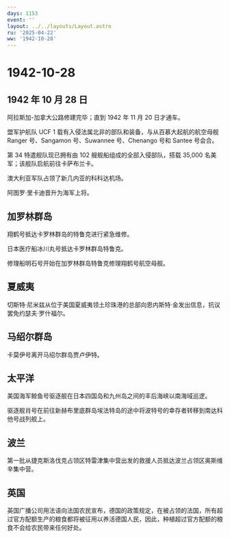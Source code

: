 ```yaml
---
days: 1153
event: ''
layout: ../../layouts/Layout.astro
ru: '2025-04-22'
ww: '1942-10-28'
---
```


# 1942-10-28

## 1942 年 10 月 28 日

阿拉斯加-加拿大公路修建完毕；直到 1942 年 11 月 20 日才通车。

盟军护航队 UCF 1 载有入侵法属北非的部队和装备，与从百慕大起航的航空母舰
Ranger 号、Sangamon 号、Suwannee 号、Chenango 号和 Santee 号会合。

第 34 特遣舰队现已拥有由 102 艘舰船组成的全部入侵部队，搭载 35,000
名美军；该舰队启航前往卡萨布兰卡。

澳大利亚军队占领了新几内亚的科科达机场。

阿图罗·里卡迪晋升为海军上将。

## 加罗林群岛

翔鹤号抵达卡罗林群岛的特鲁克进行紧急维修。

日本医疗船冰川丸号抵达卡罗林群岛特鲁克。

修理船明石号开始在加罗林群岛特鲁克修理翔鹤号航空母舰。

## 夏威夷

切斯特·尼米兹从位于美国夏威夷领土珍珠港的总部向恩内斯特·金发出信息，抗议罢免约瑟夫·罗什福尔。

## 马绍尔群岛

卡莫伊号离开马绍尔群岛贾卢伊特。

## 太平洋

美国海军鲸鱼号驱逐舰在日本四国岛和九州岛之间的丰后海峡以南海域巡逻。

驱逐舰肖号在前往新赫布里底群岛埃法特岛的途中将波特号的幸存者转移到南达科他号战列舰上。

## 波兰

第一批从捷克斯洛伐克占领区特雷津集中营出发的救援人员抵达波兰占领区奥斯维辛集中营。

## 英国

英国广播公司用法语向法国农民宣布，德国的政策规定，在被占领的法国，所有超过官方配额生产的粮食都将被征用以养活德国人民，因此，种植超过官方配额的粮食不会给农民带来任何好处。